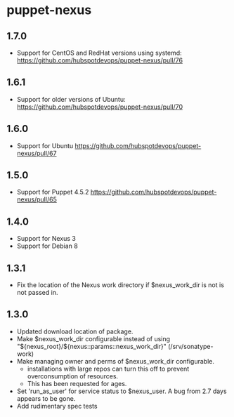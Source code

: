 puppet-nexus
===

1.7.0
--
 * Support for CentOS and RedHat versions using systemd: https://github.com/hubspotdevops/puppet-nexus/pull/76

1.6.1
--
 * Support for older versions of Ubuntu: https://github.com/hubspotdevops/puppet-nexus/pull/70

1.6.0
--
 * Support for Ubuntu https://github.com/hubspotdevops/puppet-nexus/pull/67

1.5.0
---
 * Support for Puppet 4.5.2 https://github.com/hubspotdevops/puppet-nexus/pull/65

1.4.0
---
 * Support for Nexus 3
 * Support for Debian 8

1.3.1
---
* Fix the location of the Nexus work directory if $nexus_work_dir is not is not passed in.

1.3.0
---
* Updated download location of package.
* Make $nexus_work_dir configurable instead of using "${nexus_root}/${nexus::params::nexus_work_dir}" (/srv/sonatype-work)
* Make managing owner and perms of $nexus_work_dir configurable.
    * installations with large repos can turn this off to prevent overconsumption of resources.
    * This has been requested for ages.
* Set 'run_as_user' for service status to $nexus_user.  A bug from 2.7 days appears to be gone.
* Add rudimentary spec tests
